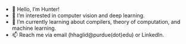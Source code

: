- 👋 Hello, I’m Hunter!
- 👀 I’m interested in computer vision and deep learning.
- 🌱 I’m currently learning about compilers, theory of computation, and machine learning.
- 📫 Reach me via email (hhaglid@purdue(dot)edu) or LinkedIn.
<!--- 💞️ I’m looking to collaborate---> 

<!---
Hunter314/Hunter314 is a ✨ special ✨ repository because its `README.md` (this file) appears on your GitHub profile.
You can click the Preview link to take a look at your changes.
--->
